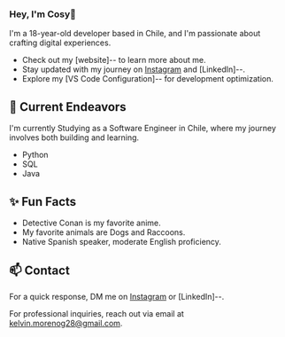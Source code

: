 ### Hey, I'm Cosy👋 

I'm a 18-year-old developer based in Chile, and I'm passionate about crafting digital experiences. 

- Check out my [website]-- to learn more about me.
- Stay updated with my journey on [Instagram](https://www.instagram.com/cosyyyyyyyyyy) and [LinkedIn]--.
- Explore my [VS Code Configuration]-- for development optimization.

## 🔭 Current Endeavors 

I'm currently Studying as a Software Engineer in Chile, where my journey involves both building and learning.

- Python
- SQL
- Java

## ✨ Fun Facts 

- Detective Conan is my favorite anime.
- My favorite animals are Dogs and Raccoons.
- Native Spanish speaker, moderate English proficiency.

## 📫 Contact

 For a quick response, DM me on [Instagram](https://www.instagram.com/cosyyyyyyyyyy) or [LinkedIn]--. 
 
 For professional inquiries, reach out via email at [kelvin.morenog28@gmail.com](mailto:kelvin.morenog28@gmail.com). 
